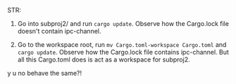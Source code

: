 STR:

1) Go into subproj2/ and run `cargo update`. Observe how the Cargo.lock file doesn't contain ipc-channel.

2) Go to the workspace root, run `mv Cargo.toml-workspace Cargo.toml` and `cargo update`. Observe how the Cargo.lock file contains ipc-channel. But all this Cargo.toml does is act as a workspace for subproj2.

y u no behave the same?!
